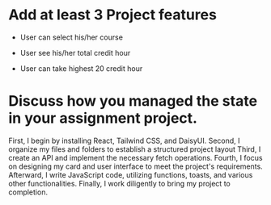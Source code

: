 # Add at least 3 Project features

* User can select his/her course

* User see his/her total credit hour

* User can take highest 20 credit hour

# Discuss how you managed the state in your assignment project.
 
First, I begin by installing React, Tailwind CSS, and DaisyUI. Second, I
organize my files and folders to establish a structured project layout 
Third, I create an API and implement the necessary fetch operations.
Fourth, I focus on designing my card and user interface to meet the 
project's requirements. Afterward, I write JavaScript code, utilizing 
functions, toasts, and various other functionalities. Finally, I work 
diligently to bring my project to completion.